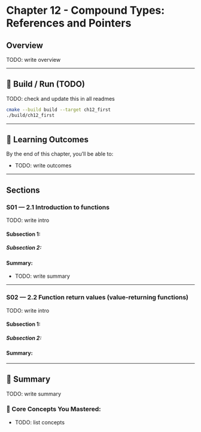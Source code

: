 # Chapter 12 - Compound Types: References and Pointers
## Overview
TODO: write overview

---

## 🧱 Build / Run (TODO)

TODO: check and update this in all readmes
```bash
cmake --build build --target ch12_first
./build/ch12_first
```

---

## 🎯 Learning Outcomes

By the end of this chapter, you’ll be able to:

- TODO: write outcomes

---

## Sections

### S01 — 2.1 Introduction to functions
TODO: write intro

#### Subsection 1:

##### Subsection 2:

#### Summary:
- TODO: write summary


---

### S02 — 2.2 Function return values (value-returning functions)
TODO: write intro

#### Subsection 1:

##### Subsection 2:

#### Summary:


---










## 🧭 Summary

TODO: write summary

### 🧱 Core Concepts You Mastered:
- TODO: list concepts